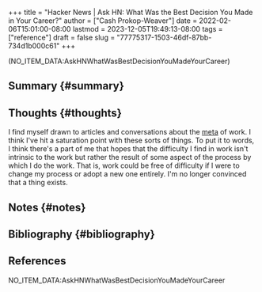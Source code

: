 +++
title = "Hacker News | Ask HN: What Was the Best Decision You Made in Your Career?"
author = ["Cash Prokop-Weaver"]
date = 2022-02-06T15:01:00-08:00
lastmod = 2023-12-05T19:49:13-08:00
tags = ["reference"]
draft = false
slug = "77775317-1503-46df-87bb-734d1b000c61"
+++

(NO_ITEM_DATA:AskHNWhatWasBestDecisionYouMadeYourCareer)


## Summary {#summary}


## Thoughts {#thoughts}

I find myself drawn to articles and conversations about the [meta](https://en.wikipedia.org/wiki/Metagaming) of work. I think I've hit a saturation point with these sorts of things. To put it to words, I think there's a part of me that hopes that the difficulty I find in work isn't intrinsic to the work but rather the result of some aspect of the process by which I do the work. That is, work could be free of difficulty if I were to change my process or adopt a new one entirely. I'm no longer convinced that a thing exists.


## Notes {#notes}


## Bibliography {#bibliography}

## References

<style>.csl-entry{text-indent: -1.5em; margin-left: 1.5em;}</style><div class="csl-bib-body">
  <div class="csl-entry">NO_ITEM_DATA:AskHNWhatWasBestDecisionYouMadeYourCareer</div>
</div>
